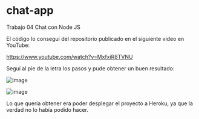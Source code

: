 # chat-app
Trabajo 04  Chat con Node JS

El código lo conseguí del repositorio publicado en el siguiente video en YouTube:

https://www.youtube.com/watch?v=MxfxiR8TVNU

Seguí al pie de la letra los pasos y pude obtener un buen resultado:

![image](https://user-images.githubusercontent.com/97979648/160723743-03c9d2f7-a3f2-475c-8a0d-aaba2d1feb81.png)

![image](https://user-images.githubusercontent.com/97979648/160723821-f96c1266-1b5e-4a92-ace8-a9c32e3db888.png)

Lo que quería obtener era poder desplegar el proyecto a Heroku, ya que la verdad no lo había podido hacer.
